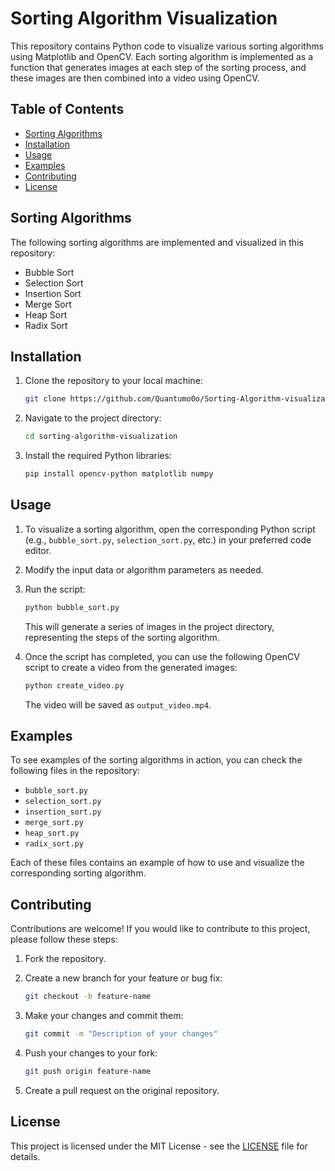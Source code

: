 # Sorting Algorithm Visualization

This repository contains Python code to visualize various sorting algorithms using Matplotlib and OpenCV. Each sorting algorithm is implemented as a function that generates images at each step of the sorting process, and these images are then combined into a video using OpenCV.

## Table of Contents

- [Sorting Algorithms](#sorting-algorithms)
- [Installation](#installation)
- [Usage](#usage)
- [Examples](#examples)
- [Contributing](#contributing)
- [License](#license)

## Sorting Algorithms

The following sorting algorithms are implemented and visualized in this repository:

- Bubble Sort
- Selection Sort
- Insertion Sort
- Merge Sort
- Heap Sort
- Radix Sort

## Installation

1. Clone the repository to your local machine:

   ```bash
   git clone https://github.com/Quantumo0o/Sorting-Algorithm-visualization.git
   ```

2. Navigate to the project directory:

   ```bash
   cd sorting-algorithm-visualization
   ```

3. Install the required Python libraries:

   ```bash
   pip install opencv-python matplotlib numpy
   ```

## Usage

1. To visualize a sorting algorithm, open the corresponding Python script (e.g., `bubble_sort.py`, `selection_sort.py`, etc.) in your preferred code editor.

2. Modify the input data or algorithm parameters as needed.

3. Run the script:

   ```bash
   python bubble_sort.py
   ```

   This will generate a series of images in the project directory, representing the steps of the sorting algorithm.

4. Once the script has completed, you can use the following OpenCV script to create a video from the generated images:

   ```bash
   python create_video.py
   ```

   The video will be saved as `output_video.mp4`.

## Examples

To see examples of the sorting algorithms in action, you can check the following files in the repository:

- `bubble_sort.py`
- `selection_sort.py`
- `insertion_sort.py`
- `merge_sort.py`
- `heap_sort.py`
- `radix_sort.py`

Each of these files contains an example of how to use and visualize the corresponding sorting algorithm.

## Contributing

Contributions are welcome! If you would like to contribute to this project, please follow these steps:

1. Fork the repository.

2. Create a new branch for your feature or bug fix:

   ```bash
   git checkout -b feature-name
   ```

3. Make your changes and commit them:

   ```bash
   git commit -m "Description of your changes"
   ```

4. Push your changes to your fork:

   ```bash
   git push origin feature-name
   ```

5. Create a pull request on the original repository.

## License

This project is licensed under the MIT License - see the [LICENSE](LICENSE) file for details.
